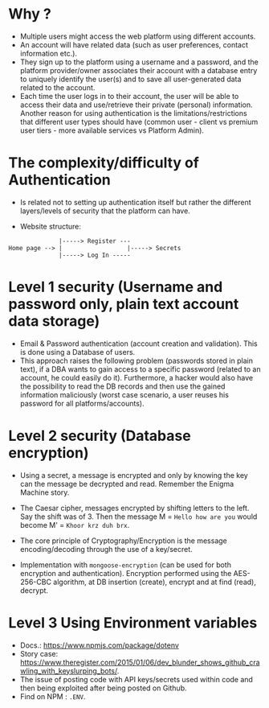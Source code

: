 # Why ?
- Multiple users might access the web platform using different accounts.
- An account will have related data (such as user preferences, contact information etc.).
- They sign up to the platform using a username and a password, and the platform provider/owner associates their account with a
database entry to uniquely identify the user(s) and to save all user-generated data related to the account.
- Each time the user logs in to their account, the user will be able to access their data and use/retrieve their
private (personal) information. Another reason for using authentication is the limitations/restrictions that different user types
should have (common user - client vs premium user tiers - more available services vs Platform Admin).
  
# The complexity/difficulty of Authentication
- Is related not to setting up authentication itself but rather the different layers/levels of security that the platform can have.

- Website structure:
```
              |-----> Register ---
Home page --> |                  |-----> Secrets
              |-----> Log In -----   
```

# Level 1 security (Username and password only, plain text account data storage)
- Email & Password authentication (account creation and validation). This is done using a Database of users.
- This approach raises the following problem (passwords stored in plain text), if a DBA wants to gain access 
  to a specific password (related to an account, he could easily do it). Furthermore, a hacker would also have the possibility to read the DB records
  and then use the gained information maliciously (worst case scenario, a user reuses his password for all platforms/accounts).
  
# Level 2 security (Database encryption)
- Using a secret, a message is encrypted and only by knowing the key can the message be decrypted and read. Remember the Enigma Machine story.
- The Caesar cipher, messages encrypted by shifting letters to the left. Say the shift was of 3. Then the message M = `Hello how are you` would become M' = `Khoor krz duh brx`.
- The core principle of Cryptography/Encryption is the message encoding/decoding through the use of a key/secret.

- Implementation with `mongoose-encryption` (can be used for both encryption and authentication). Encryption performed using the AES-256-CBC algorithm, at DB insertion (create), encrypt and
  at find (read), decrypt.
  
# Level 3 Using Environment variables
- Docs.: https://www.npmjs.com/package/dotenv
- Story case: https://www.theregister.com/2015/01/06/dev_blunder_shows_github_crawling_with_keyslurping_bots/.
- The issue of posting code with API keys/secrets used within code and then being exploited after being posted on Github.
- Find on NPM : `.ENV`.